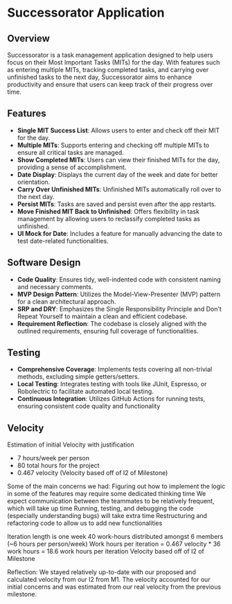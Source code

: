 # Successorator Application

## Overview
Successorator is a task management application designed to help users focus on their Most Important Tasks (MITs) for the day. With features such as entering multiple MITs, tracking completed tasks, and carrying over unfinished tasks to the next day, Successorator aims to enhance productivity and ensure that users can keep track of their progress over time.

## Features
- **Single MIT Success List**: Allows users to enter and check off their MIT for the day.
- **Multiple MITs**: Supports entering and checking off multiple MITs to ensure all critical tasks are managed.
- **Show Completed MITs**: Users can view their finished MITs for the day, providing a sense of accomplishment.
- **Date Display**: Displays the current day of the week and date for better orientation.
- **Carry Over Unfinished MITs**: Unfinished MITs automatically roll over to the next day.
- **Persist MITs**: Tasks are saved and persist even after the app restarts.
- **Move Finished MIT Back to Unfinished**: Offers flexibility in task management by allowing users to reclassify completed tasks as unfinished.
- **UI Mock for Date**: Includes a feature for manually advancing the date to test date-related functionalities.

## Software Design
- **Code Quality**: Ensures tidy, well-indented code with consistent naming and necessary comments.
- **MVP Design Pattern**: Utilizes the Model-View-Presenter (MVP) pattern for a clean architectural approach.
- **SRP and DRY**: Emphasizes the Single Responsibility Principle and Don't Repeat Yourself to maintain a clean and efficient codebase.
- **Requirement Reflection**: The codebase is closely aligned with the outlined requirements, ensuring full coverage of functionalities.

## Testing
- **Comprehensive Coverage**: Implements tests covering all non-trivial methods, excluding simple getters/setters.
- **Local Testing**: Integrates testing with tools like JUnit, Espresso, or Robolectric to facilitate automated local testing.
- **Continuous Integration**: Utilizes GitHub Actions for running tests, ensuring consistent code quality and functionality

## Velocity

Estimation of initial Velocity with justification
- 7 hours/week per person
- 80 total hours for the project
- 0.467 velocity (Velocity based off of I2 of Milestone)

Some of the main concerns we had:
Figuring out how to implement the logic in some of the features may require some dedicated thinking time
We expect communication between the teammates to be relatively frequent, which will take up time
Running, testing, and debugging the code (especially understanding bugs) will take extra time
Restructuring and refactoring code to allow us to add new functionalities

Iteration length is one week
40 work-hours distributed amongst 6 members (~6 hours per person/week)
Work hours per iteration = 0.467 velocity * 36 work hours = 18.6 work hours per iteration
Velocity based off of I2 of Milestone

Reflection:
We stayed relatively up-to-date with our proposed and calculated velocity from our I2 from M1. The velocity accounted for our initial concerns and was estimated from our real velocity from the previous milestone. 


